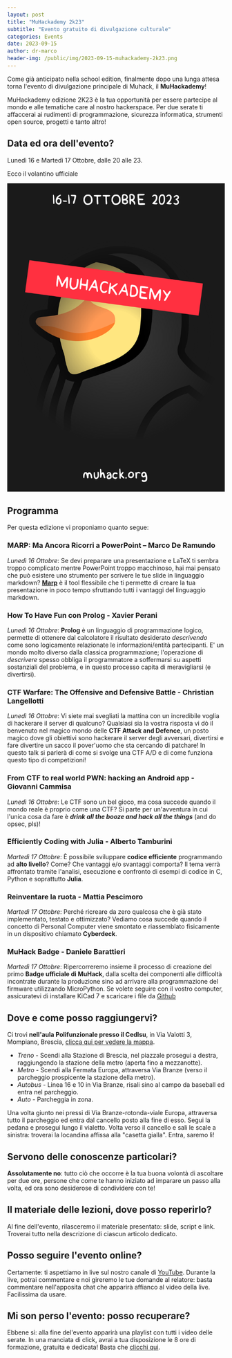 ```yaml
---
layout: post
title: "MuHackademy 2k23"
subtitle: "Evento gratuito di divulgazione culturale"
categories: Events
date: 2023-09-15
author: dr-marco
header-img: /public/img/2023-09-15-muhackademy-2k23.png
---
```



Come già anticipato nella school edition, finalmente dopo una lunga attesa torna l'evento di divulgazione principale di Muhack, il __MuHackademy__!

MuHackademy edizione 2K23 è la tua opportunità per essere partecipe al mondo e alle tematiche care al nostro hackerspace. Per due serate ti affaccerai ai rudimenti di programmazione, sicurezza informatica, strumenti open source, progetti e tanto altro!

## Data ed ora dell'evento?
Lunedì 16 e Martedì 17 Ottobre, dalle 20 alle 23.

Ecco il volantino ufficiale

![Volantino](/public/img/2023-09-15-muhackademy-2k23.png)

## Programma
Per questa edizione vi proponiamo quanto segue:

### __MARP: Ma Ancora Ricorri a PowerPoint – Marco De Ramundo__ 

_Lunedì 16 Ottobre_: Se devi preparare una presentazione e LaTeX ti sembra troppo complicato mentre PowerPoint troppo macchinoso, hai mai pensato che può esistere uno strumento per scrivere le tue slide in linguaggio markdown? [__Marp__](https://marp.app/) è il tool flessibile che ti permette di creare la tua presentazione in poco tempo sfruttando tutti i vantaggi del linguaggio markdown.

### __How To Have Fun con Prolog - Xavier Perani__

_Lunedì 16 Ottobre_: __Prolog__ è un linguaggio di programmazione logico, permette di ottenere dal calcolatore il risultato desiderato _descrivendo_ come sono logicamente relazionate le informazioni/entità partecipanti. 
E' un mondo molto diverso dalla classica programmazione; l'operazione di _descrivere_ spesso obbliga il programmatore a soffermarsi su aspetti sostanziali del problema, e in questo processo capita di meravigliarsi (e divertirsi).

### __CTF Warfare: The Offensive and Defensive Battle - Christian Langellotti__

_Lunedì 16 Ottobre_: Vi siete mai svegliati la mattina con un incredibile voglia di hackerare il server di qualcuno?
Qualsiasi sia la vostra risposta vi dò il benvenuto nel magico mondo delle __CTF Attack and Defence__, un posto magico dove gli obiettivi sono hackerare il server degli avversari, divertirsi e fare divertire un sacco il pover'uomo che sta cercando di patchare! 
In questo talk si parlerà di come si svolge una CTF A/D e di come funziona questo tipo di competizioni!

### __From CTF to real world PWN: hacking an Android app - Giovanni Cammisa__

_Lunedì 16 Ottobre_: Le CTF sono un bel gioco, ma cosa succede quando il mondo reale è proprio come una CTF?
Si parte per un'avventura in cui l'unica cosa da fare è ___drink all the booze and hack all the things___ (and do opsec, pls)!

### __Efficiently Coding with Julia - Alberto Tamburini__

_Martedì 17 Ottobre_: È possibile sviluppare __codice efficiente__ programmando ad __alto livello__? Come? Che vantaggi e/o svantaggi comporta?
Il tema verrà affrontato tramite l'analisi, esecuzione e confronto di esempi di codice in C, Python e soprattutto __Julia__.

### __Reinventare la ruota - Mattia Pescimoro__

_Martedì 17 Ottobre_: Perché ricreare da zero qualcosa che è già stato implementato, testato e ottimizzato?
Vediamo cosa succede quando il concetto di Personal Computer viene smontato e riassemblato fisicamente in un dispositivo chiamato __Cyberdeck__.

### __MuHack Badge - Daniele Barattieri__ 

_Martedì 17 Ottobre_: Ripercorreremo insieme il processo di creazione del primo __Badge ufficiale di MuHack__, dalla scelta dei componenti alle difficoltà incontrate durante la produzione sino ad arrivare alla programmazione del firmware utilizzando MicroPython. 
Se volete seguire con il vostro computer, assicuratevi di installare KiCad 7 e scaricare i file da [Github](https://github.com/MrMoDDoM/MuHack-Badge)


## Dove e come posso raggiungervi?
Ci trovi __nell'aula Polifunzionale presso il CedIsu__, in Via Valotti 3, Mompiano, Brescia, [clicca qui per vedere la mappa](https://goo.gl/maps/cxAs66G3Kqm).

* <span class="fa fa-1x fa-train"> *Treno*</span> - Scendi alla Stazione di Brescia, nel piazzale prosegui a destra, raggiungendo la stazione della metro (aperta fino a mezzanotte).
* <span class="fa fa-1x fa-subway"> *Metro*</span> - Scendi alla Fermata Europa, attraversa Via Branze (verso il parcheggio prospicente la stazione della metro).
* <span class="fa fa-1x fa-bus"> *Autobus*</span> - Linea 16 e 10 in Via Branze, risali sino al campo da baseball ed entra nel parcheggio.
* <span class="fa fa-1x fa-car"> *Auto*</span> - Parcheggia in zona.

Una volta giunto nei pressi di Via Branze-rotonda-viale Europa, attraversa tutto il parcheggio ed entra dal cancello posto alla fine di esso. Segui la pedana e prosegui lungo il vialetto. Volta verso il cancello e sali le scale a sinistra: troverai la locandina affissa alla "casetta gialla". Entra, saremo lì!

## Servono delle conoscenze particolari?
__Assolutamente no__: tutto ciò che occorre è la tua buona volontà di ascoltare per due ore, persone che come te hanno iniziato ad imparare un passo alla volta, ed ora sono desiderose di condividere con te!

## Il materiale delle lezioni, dove posso reperirlo?
Al fine dell'evento, rilasceremo il materiale presentato: slide, script e link. Troverai tutto nella descrizione di ciascun articolo dedicato.

## Posso seguire l'evento online?
Certamente: ti aspettiamo in live sul nostro canale di [YouTube](https://www.youtube.com/channel/UC3NrDI9TYPBYz6pbUl3tqcA). Durante la live, potrai commentare e noi gireremo le tue domande al relatore: basta commentare nell'apposita chat che apparirà affianco al video della live. Facilissima da usare.

## Mi son perso l'evento: posso recuperare?
Ebbene sì: alla fine del'evento apparirà una playlist con tutti i video delle serate. In una manciata di click, avrai a tua disposizione le 8 ore di formazione, gratuita e dedicata! Basta che [clicchi qui](https://www.youtube.com/channel/UC3NrDI9TYPBYz6pbUl3tqcA).